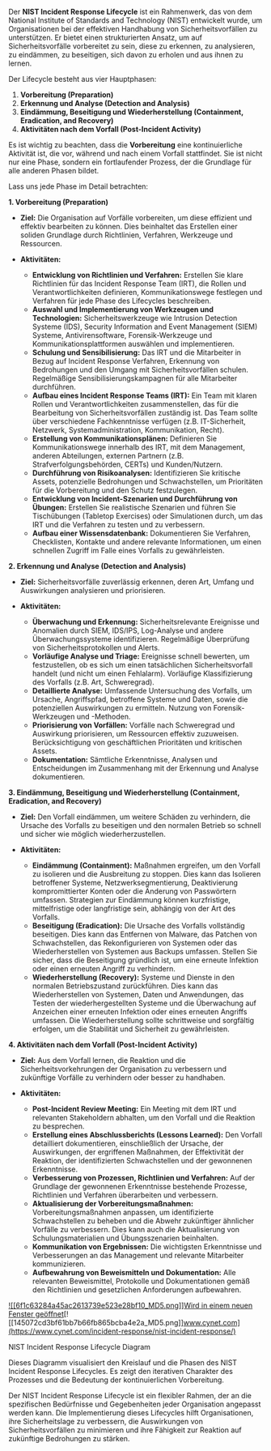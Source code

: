 Der **NIST Incident Response Lifecycle** ist ein Rahmenwerk, das von dem National Institute of Standards and Technology (NIST) entwickelt wurde, um Organisationen bei der effektiven Handhabung von Sicherheitsvorfällen zu unterstützen. Er bietet einen strukturierten Ansatz, um auf Sicherheitsvorfälle vorbereitet zu sein, diese zu erkennen, zu analysieren, zu eindämmen, zu beseitigen, sich davon zu erholen und aus ihnen zu lernen.

Der Lifecycle besteht aus vier Hauptphasen:

1. **Vorbereitung (Preparation)**
2. **Erkennung und Analyse (Detection and Analysis)**
3. **Eindämmung, Beseitigung und Wiederherstellung (Containment, Eradication, and Recovery)**
4. **Aktivitäten nach dem Vorfall (Post-Incident Activity)**

Es ist wichtig zu beachten, dass die **Vorbereitung** eine kontinuierliche Aktivität ist, die vor, während und nach einem Vorfall stattfindet. Sie ist nicht nur eine Phase, sondern ein fortlaufender Prozess, der die Grundlage für alle anderen Phasen bildet.

Lass uns jede Phase im Detail betrachten:

**1. Vorbereitung (Preparation)**

- **Ziel:** Die Organisation auf Vorfälle vorbereiten, um diese effizient und effektiv bearbeiten zu können. Dies beinhaltet das Erstellen einer soliden Grundlage durch Richtlinien, Verfahren, Werkzeuge und Ressourcen.
    
- **Aktivitäten:**
    
    - **Entwicklung von Richtlinien und Verfahren:** Erstellen Sie klare Richtlinien für das Incident Response Team (IRT), die Rollen und Verantwortlichkeiten definieren, Kommunikationswege festlegen und Verfahren für jede Phase des Lifecycles beschreiben.
    - **Auswahl und Implementierung von Werkzeugen und Technologien:** Sicherheitswerkzeuge wie Intrusion Detection Systeme (IDS), Security Information and Event Management (SIEM) Systeme, Antivirensoftware, Forensik-Werkzeuge und Kommunikationsplattformen auswählen und implementieren.
    - **Schulung und Sensibilisierung:** Das IRT und die Mitarbeiter in Bezug auf Incident Response Verfahren, Erkennung von Bedrohungen und den Umgang mit Sicherheitsvorfällen schulen. Regelmäßige Sensibilisierungskampagnen für alle Mitarbeiter durchführen.
    - **Aufbau eines Incident Response Teams (IRT):** Ein Team mit klaren Rollen und Verantwortlichkeiten zusammenstellen, das für die Bearbeitung von Sicherheitsvorfällen zuständig ist. Das Team sollte über verschiedene Fachkenntnisse verfügen (z.B. IT-Sicherheit, Netzwerk, Systemadministration, Kommunikation, Recht).
    - **Erstellung von Kommunikationsplänen:** Definieren Sie Kommunikationswege innerhalb des IRT, mit dem Management, anderen Abteilungen, externen Partnern (z.B. Strafverfolgungsbehörden, CERTs) und Kunden/Nutzern.
    - **Durchführung von Risikoanalysen:** Identifizieren Sie kritische Assets, potenzielle Bedrohungen und Schwachstellen, um Prioritäten für die Vorbereitung und den Schutz festzulegen.
    - **Entwicklung von Incident-Szenarien und Durchführung von Übungen:** Erstellen Sie realistische Szenarien und führen Sie Tischübungen (Tabletop Exercises) oder Simulationen durch, um das IRT und die Verfahren zu testen und zu verbessern.
    - **Aufbau einer Wissensdatenbank:** Dokumentieren Sie Verfahren, Checklisten, Kontakte und andere relevante Informationen, um einen schnellen Zugriff im Falle eines Vorfalls zu gewährleisten.

**2. Erkennung und Analyse (Detection and Analysis)**

- **Ziel:** Sicherheitsvorfälle zuverlässig erkennen, deren Art, Umfang und Auswirkungen analysieren und priorisieren.
    
- **Aktivitäten:**
    
    - **Überwachung und Erkennung:** Sicherheitsrelevante Ereignisse und Anomalien durch SIEM, IDS/IPS, Log-Analyse und andere Überwachungssysteme identifizieren. Regelmäßige Überprüfung von Sicherheitsprotokollen und Alerts.
    - **Vorläufige Analyse und Triage:** Ereignisse schnell bewerten, um festzustellen, ob es sich um einen tatsächlichen Sicherheitsvorfall handelt (und nicht um einen Fehlalarm). Vorläufige Klassifizierung des Vorfalls (z.B. Art, Schweregrad).
    - **Detaillierte Analyse:** Umfassende Untersuchung des Vorfalls, um Ursache, Angriffspfad, betroffene Systeme und Daten, sowie die potenziellen Auswirkungen zu ermitteln. Nutzung von Forensik-Werkzeugen und -Methoden.
    - **Priorisierung von Vorfällen:** Vorfälle nach Schweregrad und Auswirkung priorisieren, um Ressourcen effektiv zuzuweisen. Berücksichtigung von geschäftlichen Prioritäten und kritischen Assets.
    - **Dokumentation:** Sämtliche Erkenntnisse, Analysen und Entscheidungen im Zusammenhang mit der Erkennung und Analyse dokumentieren.

**3. Eindämmung, Beseitigung und Wiederherstellung (Containment, Eradication, and Recovery)**

- **Ziel:** Den Vorfall eindämmen, um weitere Schäden zu verhindern, die Ursache des Vorfalls zu beseitigen und den normalen Betrieb so schnell und sicher wie möglich wiederherzustellen.
    
- **Aktivitäten:**
    
    - **Eindämmung (Containment):** Maßnahmen ergreifen, um den Vorfall zu isolieren und die Ausbreitung zu stoppen. Dies kann das Isolieren betroffener Systeme, Netzwerksegmentierung, Deaktivierung kompromittierter Konten oder die Änderung von Passwörtern umfassen. Strategien zur Eindämmung können kurzfristige, mittelfristige oder langfristige sein, abhängig von der Art des Vorfalls.
    - **Beseitigung (Eradication):** Die Ursache des Vorfalls vollständig beseitigen. Dies kann das Entfernen von Malware, das Patchen von Schwachstellen, das Rekonfigurieren von Systemen oder das Wiederherstellen von Systemen aus Backups umfassen. Stellen Sie sicher, dass die Beseitigung gründlich ist, um eine erneute Infektion oder einen erneuten Angriff zu verhindern.
    - **Wiederherstellung (Recovery):** Systeme und Dienste in den normalen Betriebszustand zurückführen. Dies kann das Wiederherstellen von Systemen, Daten und Anwendungen, das Testen der wiederhergestellten Systeme und die Überwachung auf Anzeichen einer erneuten Infektion oder eines erneuten Angriffs umfassen. Die Wiederherstellung sollte schrittweise und sorgfältig erfolgen, um die Stabilität und Sicherheit zu gewährleisten.

**4. Aktivitäten nach dem Vorfall (Post-Incident Activity)**

- **Ziel:** Aus dem Vorfall lernen, die Reaktion und die Sicherheitsvorkehrungen der Organisation zu verbessern und zukünftige Vorfälle zu verhindern oder besser zu handhaben.
    
- **Aktivitäten:**
    
    - **Post-Incident Review Meeting:** Ein Meeting mit dem IRT und relevanten Stakeholdern abhalten, um den Vorfall und die Reaktion zu besprechen.
    - **Erstellung eines Abschlussberichts (Lessons Learned):** Den Vorfall detailliert dokumentieren, einschließlich der Ursache, der Auswirkungen, der ergriffenen Maßnahmen, der Effektivität der Reaktion, der identifizierten Schwachstellen und der gewonnenen Erkenntnisse.
    - **Verbesserung von Prozessen, Richtlinien und Verfahren:** Auf der Grundlage der gewonnenen Erkenntnisse bestehende Prozesse, Richtlinien und Verfahren überarbeiten und verbessern.
    - **Aktualisierung der Vorbereitungsmaßnahmen:** Vorbereitungsmaßnahmen anpassen, um identifizierte Schwachstellen zu beheben und die Abwehr zukünftiger ähnlicher Vorfälle zu verbessern. Dies kann auch die Aktualisierung von Schulungsmaterialien und Übungsszenarien beinhalten.
    - **Kommunikation von Ergebnissen:** Die wichtigsten Erkenntnisse und Verbesserungen an das Management und relevante Mitarbeiter kommunizieren.
    - **Aufbewahrung von Beweismitteln und Dokumentation:** Alle relevanten Beweismittel, Protokolle und Dokumentationen gemäß den Richtlinien und gesetzlichen Anforderungen aufbewahren.

[![[6f1c63284a45ac2613739e523e28bf10_MD5.png]]Wird in einem neuen Fenster geöffnet](https://www.cynet.com/incident-response/nist-incident-response/)[![[145072cd3bf61bb7b66fb865bcba4e2a_MD5.png]]www.cynet.com](https://www.cynet.com/incident-response/nist-incident-response/)

NIST Incident Response Lifecycle Diagram

Dieses Diagramm visualisiert den Kreislauf und die Phasen des NIST Incident Response Lifecycles. Es zeigt den iterativen Charakter des Prozesses und die Bedeutung der kontinuierlichen Vorbereitung.

Der NIST Incident Response Lifecycle ist ein flexibler Rahmen, der an die spezifischen Bedürfnisse und Gegebenheiten jeder Organisation angepasst werden kann. Die Implementierung dieses Lifecycles hilft Organisationen, ihre Sicherheitslage zu verbessern, die Auswirkungen von Sicherheitsvorfällen zu minimieren und ihre Fähigkeit zur Reaktion auf zukünftige Bedrohungen zu stärken.